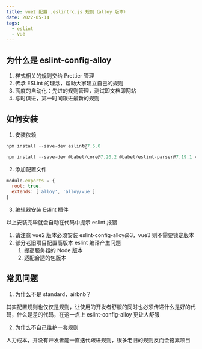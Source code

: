 ```yaml
---
title: vue2 配置 .eslintrc.js 规则（alloy 版本）
date: 2022-05-14
tags:
  - eslint
  - vue
---
```


## 为什么是 eslint-config-alloy

1. 样式相关的规则交给 Prettier 管理
2. 传承 ESLint 的理念，帮助大家建立自己的规则
3. 高度的自动化：先进的规则管理，测试即文档即网站
4. 与时俱进，第一时间跟进最新的规则

## 如何安装

1. 安装依赖

```javascript
npm install --save-dev eslint@7.5.0

npm install --save-dev @babel/core@7.20.2 @babel/eslint-parser@7.19.1 vue-eslint-parser@9.1.0 eslint-plugin-vue@7.20.0 eslint-config-alloy@3.10.0 @vue/cli-plugin-eslint@5.0.8
```

2. 添加配置文件

```javascript
module.exports = {
  root: true,
  extends: ['alloy', 'alloy/vue']
}
```

3. 编辑器安装 Eslint 插件

以上安装完毕就会自动在代码中提示 eslint 报错

1. 请注意 vue2 版本必须安装 eslint-config-alloy@3，vue3 则不需要锁定版本
2. 部分老旧项目配置高版本 eslint 编译产生问题
   1. 提高服务器的 Node 版本
   2. 适配合适的包版本

## 常见问题

1. 为什么不是 standard，airbnb？

其实配置规则也仅仅是规则，让使用的开发者舒服的同时也必须传递什么是好的代码，什么是差的代码，在这一点上 eslint-config-alloy 更让人舒服

2. 为什么不自己维护一套规则

人力成本，并没有开发者能一直迭代跟进规则，很多老旧的规则反而会拖累项目
